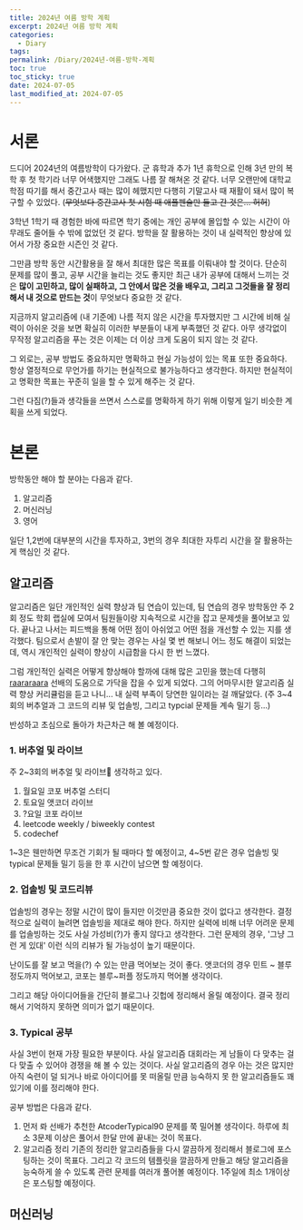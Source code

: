 ```yaml
---
title: 2024년 여름 방학 계획
excerpt: 2024년 여름 방학 계획
categories:
  - Diary
tags: 
permalink: /Diary/2024년-여름-방학-계획
toc: true
toc_sticky: true
date: 2024-07-05
last_modified_at: 2024-07-05
---
```

# 서론
드디어 2024년의 여름방학이 다가왔다.
군 휴학과 추가 1년 휴학으로 인해 3년 만의 복학 후 첫 학기라 너무 어색했지만 그래도 나름 잘 해쳐온 것 같다.
너무 오랜만에 대학교 학점 따기를 해서 중간고사 때는 많이 헤맸지만 다행히 기말고사 때 재활이 돼서 많이 복구할 수 있었다.  (~~무엇보다 중간고사 첫 시험 때 애플펜슬만 들고 간 것은... 허허~~)

3학년 1학기 때 경험한 바에 따르면 학기 중에는 개인 공부에 몰입할 수 있는 시간이 아무래도 줄어들 수 밖에 없었던 것 같다. 방학을 잘 활용하는 것이 내 실력적인 향상에 있어서 가장 중요한 시즌인 것 같다.

그만큼 방학 동안 시간활용을 잘 해서 최대한 많은 목표를 이뤄내야 할 것이다. 
단순히 문제를 많이 풀고, 공부 시간을 늘리는 것도 좋지만 최근 내가 공부에 대해서 느끼는 것은 **많이 고민하고, 많이 실패하고, 그 안에서 많은 것을 배우고, 그리고 그것들을 잘 정리해서 내 것으로 만드는 것**이 무엇보다 중요한 것 같다. 

지금까지 알고리즘에 (내 기준에) 나름 적지 않은 시간을 투자했지만 그 시간에 비해 실력이 아쉬운 것을 보면 확실히 이러한 부분들이 내게 부족했던 것 같다. 아무 생각없이 무작정 알고리즘을 푸는 것은 이제는 더 이상 크게 도움이 되지 않는 것 같다.

그 외로는, 공부 방법도 중요하지만 명확하고 현실 가능성이 있는 목표 또한 중요하다. 항상 열정적으로 무언가를 하기는 현실적으로 불가능하다고 생각한다. 하지만 현실적이고 명확한 목표는 꾸준히 일을 할 수 있게 해주는 것 같다.

그런 다짐(?)들과 생각들을 쓰면서 스스로를 명확하게 하기 위해 이렇게 일기 비슷한 계획을 쓰게 되었다.

# 본론
방학동안 해야 할 분야는 다음과 같다.
1. 알고리즘
2. 머신러닝
3. 영어

일단 1,2번에 대부분의 시간을 투자하고, 3번의 경우 최대한 자투리 시간을 잘 활용하는 게 핵심인 것 같다.

## 알고리즘
알고리즘은 일단 개인적인 실력 향상과 팀 연습이 있는데, 팀 연습의 경우 방학동안 주 2회 정도 학회 랩실에 모여서 팀원들이랑 지속적으로 시간을 잡고 문제셋을 풀어보고 있다. 
끝나고 나서는 피드백을 통해 어떤 점이 아쉬었고 어떤 점을 개선할 수 있는 지를 생각했다. 팀으로서 손발이 잘 안 맞는 경우는 사실 몇 번 해보니 어느 정도 해결이 되었는데, 역시 개인적인 실력이 향상이 시급함을 다시 한 번 느꼈다.

그럼 개인적인 실력은 어떻게 향상해야 할까에 대해 많은 고민을 했는데 다행히 [raararaara](https://blog.naver.com/raararaara) 선배의 도움으로 가닥을 잡을 수 있게 되었다. 그의 어마무시한 알고리즘 실력 향상 커리큘럼을 듣고 나니... 내 실력 부족이 당연한 일이라는 걸 깨달았다. (주 3~4회의 버추얼과 그 코드의 리뷰 및 업솔빙, 그리고 typcial 문제들 계속 밀기 등...)

반성하고 초심으로 돌아가 차근차근 해 볼 예정이다.

### 1. 버추얼 및 라이브
주 2~3회의 버추얼 및 라이브 생각하고 있다.
1. 월요일 코포 버추얼 스터디
2. 토요일 앳코더 라이브
3. ?요일 코포 라이브
4. leetcode weekly / biweekly contest
5. codechef 

1~3은 웬만하면 무조건 기회가 될 때마다 할 예정이고, 4~5번 같은 경우 업솔빙 및 typical 문제들 밀기 등을 한 후 시간이 남으면 할 예정이다.

### 2. 업솔빙 및 코드리뷰
업솔빙의 경우는 정말 시간이 많이 들지만 이것만큼 중요한 것이 없다고 생각한다. 결정적으로 실력이 늘려면 업솔빙을 제대로 해야 한다. 
하지만 실력에 비해 너무 어려운 문제를 업솔빙하는 것도 사실 가성비(?)가 좋지 않다고 생각한다. 그런 문제의 경우, '그냥 그런 게 있대' 이런 식의 리뷰가 될 가능성이 높기 때문이다.

난이도를 잘 보고 먹을(?) 수 있는 만큼 먹어보는 것이 좋다. 
앳코더의 경우 민트 ~ 블루 정도까지 먹어보고,
코포는 블루~퍼플 정도까지 먹어볼 생각이다.

그리고 해당 아이디어들을 간단히 블로그나 깃헙에 정리해서 올릴 예정이다. 결국 정리해서 기억하지 못하면 의미가 없기 때문이다.

### 3. Typical 공부
사실 3번이 현재 가장 필요한 부분이다. 사실 알고리즘 대회라는 게 남들이 다 맞추는 걸 다 맞출 수 있어야 경쟁을 해 볼 수 있는 것이다. 사실 알고리즘의 경우 아는 것은 많지만 아직 숙련이 덜 되거나 바로 아이디어를 못 떠올릴 만큼 능숙하지 못 한 알고리즘들도 꽤 있기에 이를 정리해야 한다.

공부 방법은 다음과 같다.
1. 먼저 롸 선배가 추천한 AtcoderTypical90 문제를 쭉 밀어볼 생각이다. 
		하루에 최소 3문제 이상은 풀어서 한달 만에 끝내는 것이 목표다.
1. 알고리즘 정리
		기존의 정리한 알고리즘들을 다시 깔끔하게 정리해서 블로그에 포스팅하는 것이 목표다.
		그리고 각 코드의 템플릿을 깔끔하게 만들고 해당 알고리즘을 능숙하게 쓸 수 있도록 관련 문제를 여러개 풀어볼 예정이다.
		1주일에 최소 1개이상은 포스팅할 예정이다.


## 머신러닝
